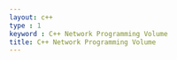 ```yaml
---
layout: c++
type : 1
keyword : C++ Network Programming Volume
title: C++ Network Programming Volume
---
```

